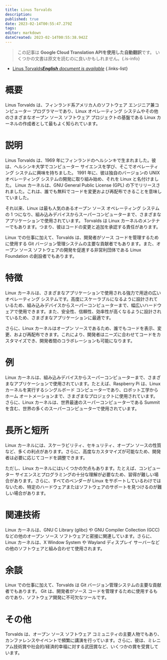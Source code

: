 ```yaml
---
title: Linus Torvalds
description: 
published: true
date: 2023-02-14T00:55:47.279Z
tags: 
editor: markdown
dateCreated: 2023-02-14T00:55:38.942Z
---
```


> この記事は **Google Cloud Translation APIを使用した自動翻訳**です。
いくつかの文書は原文を読むのに良いかもしれません。{.is-info}



- [Linus Torvalds***English** document is available*](/en/Knowledge-base/Dictionary/linus-torvalds)
{.links-list}


# 概要
Linus Torvalds は、フィンランド系アメリカ人のソフトウェア エンジニア兼コンピューター プログラマーであり、Linux オペレーティング システムやその他のさまざまなオープン ソース ソフトウェア プロジェクトの基盤である Linux カーネルの作成者として最もよく知られています。

# 説明
Linus Torvalds は、1969 年にフィンランドのヘルシンキで生まれました。彼は、ヘルシンキ大学でコンピューター サイエンスを学び、そこでオペレーティング システムに興味を持ちました。 1991 年に、彼は独自のバージョンの UNIX オペレーティング システムの開発に取り組み始め、それを Linux と名付けました。 Linux カーネルは、GNU General Public License (GPL) の下でリリースされました。これは、誰でも無料でコードを変更および再配布できることを意味していました。

それ以来、Linux は最も人気のあるオープン ソース オペレーティング システムの 1 つになり、組み込みデバイスからスーパーコンピューターまで、さまざまなアプリケーションで使用されています。 Torvalds は Linux カーネルのメンテナーでもあります。つまり、彼はコードの変更と追加を承認する責任があります。

Linux での仕事に加えて、Torvalds は、開発者がソース コードを管理するために使用する Git バージョン管理システムの主要な貢献者でもあります。また、オープン ソース ソフトウェアの開発を促進する非営利団体である Linux Foundation の創設者でもあります。

# 特徴
Linux カーネルは、さまざまなアプリケーションで使用される強力で用途の広いオペレーティング システムです。高度にスケーラブルになるように設計されているため、組み込みデバイスからスーパーコンピューターまで、幅広いハードウェアで使用できます。また、安全性、信頼性、効率性が高くなるように設計されているため、さまざまなアプリケーションに最適です。

さらに、Linux カーネルはオープン ソースであるため、誰でもコードを表示、変更、および再配布できます。これにより、開発者はニーズに合わせてコードをカスタマイズでき、開発者間のコラボレーションも可能になります。

# 例
Linux カーネルは、組み込みデバイスからスーパーコンピューターまで、さまざまなアプリケーションで使用されています。たとえば、Raspberry Pi は、Linux カーネルを実行するシングルボード コンピューターであり、ロボット工学からホーム オートメーションまで、さまざまなプロジェクトに使用されています。さらに、Linux カーネルは、世界最速のスーパーコンピューターである Summit を含む、世界の多くのスーパーコンピューターで使用されています。

# 長所と短所
Linux カーネルには、スケーラビリティ、セキュリティ、オープン ソースの性質など、多くの利点があります。さらに、高度なカスタマイズが可能なため、開発者は必要に応じてコードを調整できます。

ただし、Linux カーネルにはいくつかの欠点もあります。たとえば、コンピューター サイエンスとプログラミングの十分な理解が必要なため、習得が難しい場合があります。さらに、すべてのベンダーが Linux をサポートしているわけではないため、特定のハードウェアまたはソフトウェアのサポートを見つけるのが難しい場合があります。

# 関連技術
Linux カーネルは、GNU C Library (glibc) や GNU Compiler Collection (GCC) などの他のオープン ソース ソフトウェアと密接に関連しています。さらに、Linux カーネルは、X Window System や Wayland ディスプレイ サーバーなどの他のソフトウェアと組み合わせて使用されます。

# 余談
Linux での仕事に加えて、Torvalds は Git バージョン管理システムの主要な貢献者でもあります。 Git は、開発者がソース コードを管理するために使用するものであり、ソフトウェア開発に不可欠なツールです。

# その他
Torvalds は、オープン ソース ソフトウェア コミュニティの主要人物でもあり、カンファレンスやイベントで頻繁に講演を行っています。さらに、彼は、ミレニアム技術賞や社会的/経済的幸福に対する武田賞など、いくつかの賞を受賞しています。